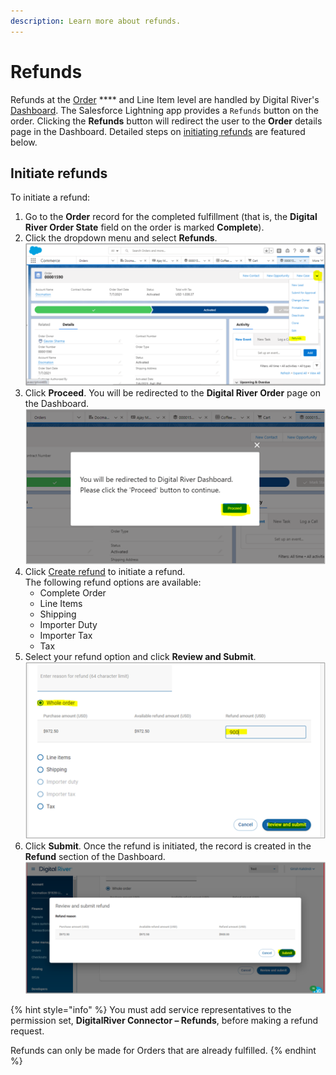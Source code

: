 ```yaml
---
description: Learn more about refunds.
---
```


# Refunds

Refunds at the [Order](../operation-and-maintenance/step-4-add-custom-salesforce-lightning-app-fields-to-page-layouts.md#order-standard-object) **** and Line Item level are handled by Digital River's [Dashboard](https://dashboard.digitalriver.com/login). The Salesforce Lightning app provides a `Refunds` button on the order. Clicking the **Refunds** button will redirect the user to the **Order** details page in the Dashboard. Detailed steps on [initiating refunds](../operation-and-maintenance/step-4-add-custom-salesforce-lightning-app-fields-to-page-layouts.md#initiate-refunds) are featured below.

## Initiate refunds

To initiate a refund:

1. Go to the **Order** record for the completed fulfillment (that is, the **Digital River Order State** field on the order is marked **Complete**).
2. Click the dropdown menu and select **Refunds**. \
   ![](<../.gitbook/assets/Refunds 2.png>)&#x20;
3. Click **Proceed**. You will be redirected to the **Digital River Order** page on the Dashboard. ![](<../.gitbook/assets/Refunds 3.png>)&#x20;
4. Click [Create refund](https://docs.digitalriver.com/digital-river-api/administration/dashboard/order-management/orders/creating-a-refund) to initiate a refund.\
   The following refund options are available:
   * Complete Order
   * Line Items
   * Shipping
   * Importer Duty
   * Importer Tax
   * Tax
5. Select your refund option and click **Review and Submit**. \
   ![](<../.gitbook/assets/Refunds 5.png>)&#x20;
6. Click **Submit**. Once the refund is initiated, the record is created in the **Refund** section of the Dashboard. \
   ![](<../.gitbook/assets/Refunds 6.png>)&#x20;

{% hint style="info" %}
You must add service representatives to the permission set, **DigitalRiver Connector – Refunds**, before making a refund request.&#x20;

Refunds can only be made for Orders that are already fulfilled.
{% endhint %}

